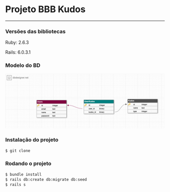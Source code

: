 # Projeto BBB Kudos

----

### Versões das bibliotecas

Ruby: 2.6.3

Rails: 6.0.3.1

### Modelo do BD
![GitHub Logo](db.png)

### Instalação do projeto
```
$ git clone
```

### Rodando o projeto

```
$ bundle install
$ rails db:create db:migrate db:seed
$ rails s
```
